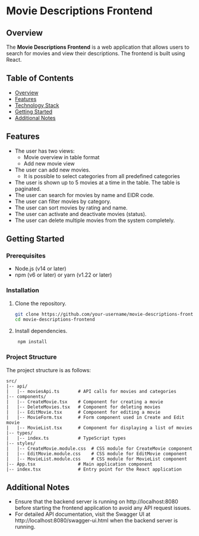 # Movie Descriptions Frontend

## Overview

The **Movie Descriptions Frontend** is a web application that allows users to search for movies and view their descriptions. The frontend is built using React.

## Table of Contents

- [Overview](#overview)
- [Features](#features)
- [Technology Stack](#technology-stack)
- [Getting Started](#getting-started)
- [Additional Notes](#additional-notes)

## Features
-  The user has two views:
   -  Movie overview in table format
   -  Add new movie view
-  The user can add new movies.
   -  It is possible to select categories from all predefined categories
-  The user is shown up to 5 movies at a time in the table. The table is paginated.
-  The user can search for movies by name and EIDR code.
-  The user can filter movies by category.
-  The user can sort movies by rating and name.
-  The user can activate and deactivate movies (status).
-  The user can delete multiple movies from the system completely.

## Getting Started
### Prerequisites
- Node.js (v14 or later)
- npm (v6 or later) or yarn (v1.22 or later)

### Installation
1. Clone the repository.
   ```sh
   git clone https://github.com/your-username/movie-descriptions-frontend.git
   cd movie-descriptions-frontend
   ```
   
2. Install dependencies.
   ```sh
    npm install
    ```

### Project Structure
The project structure is as follows:
```
src/
|-- api/
|   |-- moviesApi.ts       # API calls for movies and categories
|-- components/
|   |-- CreateMovie.tsx    # Component for creating a movie
|   |-- DeleteMovies.tsx   # Component for deleting movies
|   |-- EditMovie.tsx      # Component for editing a movie
|   |-- MovieForm.tsx      # Form component used in Create and Edit movie
|   |-- MovieList.tsx      # Component for displaying a list of movies
|-- types/
|   |-- index.ts           # TypeScript types
|-- styles/
|   |-- CreateMovie.module.css  # CSS module for CreateMovie component
|   |-- EditMovie.module.css    # CSS module for EditMovie component
|   |-- MovieList.module.css    # CSS module for MovieList component
|-- App.tsx                # Main application component
|-- index.tsx              # Entry point for the React application
```

## Additional Notes
- Ensure that the backend server is running on http://localhost:8080 before starting the frontend application to avoid any API request issues.
- For detailed API documentation, visit the Swagger UI at http://localhost:8080/swagger-ui.html when the backend server is running.

